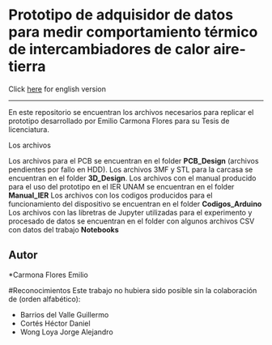 # Prototipo de adquisidor de datos para medir comportamiento térmico de intercambiadores de calor aire-tierra


Click [here](https://github.com/README_EN.md) for english version
___

En este repositorio se encuentran los archivos necesarios para replicar el prototipo desarrollado por Emilio Carmona Flores para su Tesis de licenciatura.


Los archivos 

Los archivos para el PCB se encuentran en el folder **PCB_Design** (archivos pendientes por fallo en HDD). 
Los archivos 3MF y STL para la carcasa se encuentran en el folder **3D_Design**. 
Los archivos con el manual producido para el uso del prototipo en el IER UNAM se encuentran en el folder **Manual_IER**
Los archivos con los codigos producidos para el funcionamiento del dispositivo se encuentran en el folder **Codigos_Arduino**
Los archivos con las libretras de Jupyter utilizadas para el experimento y procesado de datos se encuentran en el folder con algunos archivos CSV con datos del trabajo **Notebooks**


## Autor
*Carmona Flores Emilio

#Reconocimientos
Este trabajo no hubiera sido posible sin la colaboración de (orden alfabético):


* Barrios del Valle Guillermo
* Cortés Héctor Daniel
* Wong Loya Jorge Alejandro

